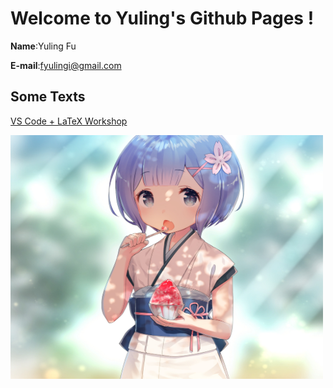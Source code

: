 # Welcome to Yuling's Github Pages !

**Name**:Yuling Fu

**E-mail**:fyulingi@gmail.com


## Some Texts

[VS Code + LaTeX Workshop](/VS_Code+LaTeX_Workshop.html)

<img src="/img_0045.jpg"  width="500" height="390">
